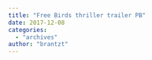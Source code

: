 ```yaml
---
title: "Free Birds thriller trailer PB"
date: 2017-12-08
categories: 
  - "archives"
author: "brantzt"
---
```



